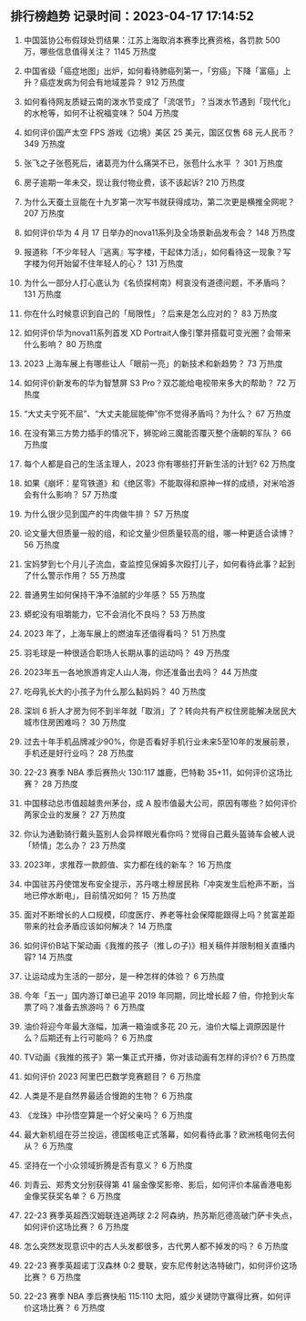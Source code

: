 
## 排行榜趋势 记录时间：2023-04-17 17:14:52
  
  1. 中国篮协公布假球处罚结果：江苏上海取消本赛季比赛资格，各罚款 500 万，哪些信息值得关注？ 1145 万热度
    
  2. 中国省级「癌症地图」出炉，如何看待肺癌列第一，「穷癌」下降「富癌」上升？癌症发病为何会有地域差异？ 912 万热度
    
  3. 如何看待网友质疑云南的泼水节变成了「流氓节」？当泼水节遇到「现代化」的水枪等，如何不让祝福变味？ 504 万热度
    
  4. 如何评价国产太空 FPS 游戏《边境》美区 25 美元，国区仅售 68 元人民币？ 349 万热度
    
  5. 张飞之子张苞死后，诸葛亮为什么痛哭不已，张苞什么水平 ？ 301 万热度
    
  6. 房子逾期一年未交，现让我付物业费，该不该起诉? 210 万热度
    
  7. 为什么天蚕土豆能在十九岁第一次写书就获得成功，第二次更是横推全网呢？ 207 万热度
    
  8. 如何评价华为 4 月 17 日举办的nova11系列及全场景新品发布会？ 148 万热度
    
  9. 报道称「不少年轻人『逃离』写字楼，干起体力活」，如何看待这一现象？写字楼为何开始留不住年轻人的心？ 131 万热度
    
  10. 为什么一部分人打心底认为《名侦探柯南》柯哀没有道德问题，不矛盾吗？ 131 万热度
    
  11. 你在什么时候意识到自己的「局限性」？后来是怎么应对的？ 83 万热度
    
  12. 如何评价华为nova11系列首发 XD Portrait人像引擎并搭载可变光圈？会带来什么影响？ 80 万热度
    
  13. 2023 上海车展上有哪些让人「眼前一亮」的新技术和新趋势？ 73 万热度
    
  14. 如何评价新发布的华为智慧屏 S3 Pro？双芯能给电视带来多大的帮助？ 72 万热度
    
  15. “大丈夫宁死不屈”、“大丈夫能屈能伸”你不觉得矛盾吗？为什么？ 67 万热度
    
  16. 在没有第三方势力插手的情况下，狮驼岭三魔能否覆灭整个唐朝的军队？ 66 万热度
    
  17. 每个人都是自己的生活主理人，2023 你有哪些打开新生活的计划? 62 万热度
    
  18. 如果《崩坏：星穹铁道》和《绝区零》不能取得和原神一样的成绩，对米哈游会有什么影响？ 57 万热度
    
  19. 为什么很少见到国产的牛肉做牛排？ 57 万热度
    
  20. 论文量大但质量一般的组，和论文量少但质量较高的组，哪一种更适合读博？ 56 万热度
    
  21. 宝妈梦到七个月儿子流血，查监控见保姆多次殴打儿子，如何看待此事？起到了什么警示作用？ 55 万热度
    
  22. 普通男生如何保持干净不油腻的少年感？ 55 万热度
    
  23. 蟒蛇没有咀嚼能力，它不会消化不良吗？ 53 万热度
    
  24. 2023 年了，上海车展上的燃油车还值得看吗？ 51 万热度
    
  25. 羽毛球是一种很适合职场人长期从事的运动吗？ 49 万热度
    
  26. 2023年五一各地旅游肯定人山人海，你还准备出去吗？ 44 万热度
    
  27. 吃母乳长大的小孩子为什么那么黏妈妈？ 40 万热度
    
  28. 深圳 6 折人才房为何不到半年就「取消」了？转向共有产权住房能解决居民大城市住房困难吗？ 30 万热度
    
  29. 过去十年手机品牌减少90%，你是否看好手机行业未来5至10年的发展前景，手机还是好行业吗？ 28 万热度
    
  30. 22-23 赛季 NBA 季后赛热火 130:117 雄鹿，巴特勒 35+11，如何评价这场比赛？ 28 万热度
    
  31. 中国移动总市值超越贵州茅台，成 A 股市值最大公司，原因有哪些？如何评价两家企业的发展？ 27 万热度
    
  32. 你认为通勤骑行戴头盔别人会异样眼光看你吗？觉得自己戴头盔骑车会被人说「矫情」怎么办？ 23 万热度
    
  33. 2023年，求推荐一款颜值、实力都在线的新车？ 16 万热度
    
  34. 中国驻苏丹使馆发布安全提示，苏丹喀土穆居民称「冲突发生后枪声不断，当地已停水断电」，目前情况如何？ 15 万热度
    
  35. 面对不断增长的人口规模，印度医疗、养老等社会保障能跟得上吗？贫富差距带来的社会矛盾应该如何解决？ 14 万热度
    
  36. 如何评价B站下架动画《我推的孩子（推しの子)》相关稿件并限制相关直播内容? 14 万热度
    
  37. 让运动成为生活的一部分，是一种怎样的体验？ 6 万热度
    
  38. 今年「五一」国内游订单已追平 2019 年同期，同比增长超 7 倍，你抢到火车票了吗？准备去旅游吗？ 6 万热度
    
  39. 油价将迎今年最大涨幅，加满一箱油或多花 20 元，油价大幅上调原因是什么？后期还有上行可能吗？ 6 万热度
    
  40. TV动画《我推的孩子》第一集正式开播，你对该动画有怎样的评价? 6 万热度
    
  41. 如何评价 2023 阿里巴巴数学竞赛题目？ 6 万热度
    
  42. 人类是不是自然界最适合慢跑的生物？ 6 万热度
    
  43. 《龙珠》中孙悟空算是一个好父亲吗？ 6 万热度
    
  44. 最大新机组在芬兰投运，德国核电正式落幕，如何看待此事？欧洲核电何去何从？ 6 万热度
    
  45. 坚持在一个小众领域折腾是否有意义？ 6 万热度
    
  46. 刘青云、郑秀文分别获得第 41 届金像奖影帝、影后，如何评价本届香港电影金像奖获奖名单？ 6 万热度
    
  47. 22-23 赛季英超西汉姆联连追两球 2:2 阿森纳，热苏斯厄德高破门萨卡失点，如何评价这场比赛？ 6 万热度
    
  48. 怎么突然发现意识中的古人头发都很多，古代男人都不掉发的吗？ 6 万热度
    
  49. 22-23 赛季英超诺丁汉森林 0:2 曼联，安东尼传射达洛特破门，如何评价这场比赛？ 6 万热度
    
  50. 22-23 赛季 NBA 季后赛快船 115:110 太阳，威少关键防守赢得比赛，如何评价这场比赛？ 6 万热度
    